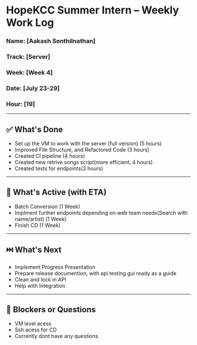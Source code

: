 # HopeKCC Summer Intern – Weekly Work Log

### Name: [Aakash Senthilnathan]
### Track: [Server]
### Week: [Week 4]
### Date: [July 23-29]
### Hour: [19]

---

## ✅ What's Done
- Set up the VM to work with the server (full version) (5 hours)
- Improved File Structure, and Refactored Code (3 hours)
- Created CI pipeline (4 hours)
- Created new retrive songs script(more efficient, 4 hours)
- Created tests for endpoints(3 hours)
---

## 🔄 What's Active (with ETA)
- Batch Conversion (1 Week)
- Implment further endpoints depending on web team needs(Search with name/artist) (1 Week)
- Finish CD (1 Week)
---

## ⏭️ What's Next
- Implement Progress Presentation 
- Prepare release documention, with api testing gui ready as a guide
- Clean and lock in API
- Help with Integration

---

## 🛑 Blockers or Questions
- VM level acess
- Ssh acess for CD
- Currently dont have any questions


